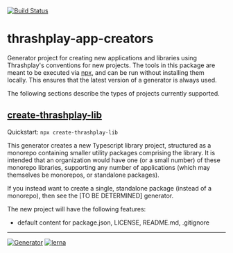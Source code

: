 [![Build Status](https://drone.thrashplay.com/api/badges/thrashplay/thrashplay-app-creators/status.svg)](https://drone.thrashplay.com/thrashplay/thrashplay-app-creators) 

# thrashplay-app-creators
Generator project for creating new applications and libraries using Thrashplay's conventions 
for new projects. The tools in this package are meant to be executed via 
[npx](https://blog.npmjs.org/post/162869356040/introducing-npx-an-npm-package-runner), and can be 
run without installing them locally. This ensures that the latest version of a generator is always
used.

The following sections describe the types of projects currently supported.

## [create-thrashplay-lib](https://github.com/thrashplay/thrashplay-app-creators/tree/master/packages/create-thrashplay-app)

Quickstart: `npx create-thrashplay-lib`

This generator creates a new Typescript library project, structured as a monorepo containing 
smaller utility packages comprising the library. It is intended that an organization would have one
(or a small number) of these monorepo libraries, supporting any number of applications (which may
themselves be monorepos, or standalone packages).

If you instead want to create a single, standalone package (instead of a monorepo), then see the 
[TO BE DETERMINED] generator.

The new project will have the following features:

 - default content for package.json, LICENSE, README.md, .gitignore

---
[![Generator](https://img.shields.io/badge/Generator-thrashplay--app--creators-blue)](https://github.com/thrashplay/thrashplay-app-creators)
[![lerna](https://img.shields.io/badge/maintained%20with-lerna-cc00ff.svg)](https://lerna.js.org/)